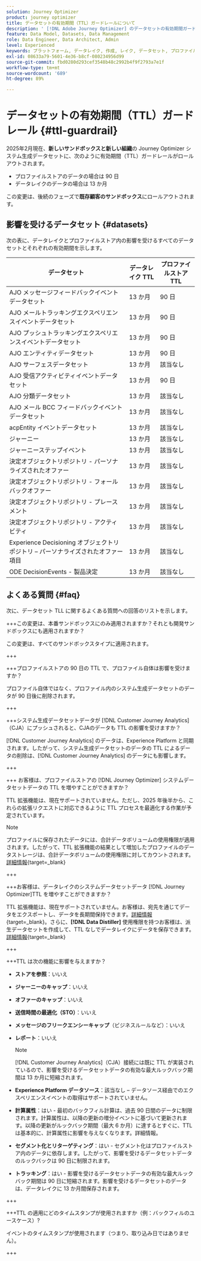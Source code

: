 ```yaml
---
solution: Journey Optimizer
product: journey optimizer
title: データセットの有効期間（TTL）ガードレールについて
description: ' [!DNL Adobe Journey Optimizer] のデータセットの有効期間ガードレール'
feature: Data Model, Datasets, Data Management
role: Data Engineer, Data Architect, Admin
level: Experienced
keywords: プラットフォーム, データレイク, 作成, レイク, データセット, プロファイル
exl-id: 08633a79-5601-4e36-b8cf-080234956d99
source-git-commit: fbd0280d293cef3548b48c2992b4f9f2793a7e1f
workflow-type: tm+mt
source-wordcount: '689'
ht-degree: 89%

---
```


# データセットの有効期間（TTL）ガードレール {#ttl-guardrail}

2025年2月現在、**新しいサンドボックスと新しい組織**&#x200B;の Journey Optimizer システム生成データセットに、次のように有効期間（TTL）ガードレールがロールアウトされます。

* プロファイルストアのデータの場合は 90 日
* データレイクのデータの場合は 13 か月

この変更は、後続のフェーズで&#x200B;**既存顧客のサンドボックス**&#x200B;にロールアウトされます。

## 影響を受けるデータセット {#datasets}

次の表に、データレイクとプロファイルストア内の影響を受けるすべてのデータセットとそれぞれの有効期間を示します。

| データセット | データレイク TTL | プロファイルストア TTL |
|------|-----|-----|
| AJO メッセージフィードバックイベントデータセット | 13 か月 | 90 日 |
| AJO メールトラッキングエクスペリエンスイベントデータセット | 13 か月 | 90 日 |
| AJO プッシュトラッキングエクスペリエンスイベントデータセット | 13 か月 | 90 日 |
| AJO エンティティデータセット | 13 か月 | 90 日 |
| AJO サーフェスデータセット | 13 か月 | 該当なし |
| AJO 受信アクティビティイベントデータセット | 13 か月 | 90 日 |
| AJO 分類データセット | 13 か月 | 該当なし |
| AJO メール BCC フィードバックイベントデータセット | 13 か月 | 該当なし |
| acpEntity イベントデータセット | 13 か月 | 該当なし |
| ジャーニー | 13 か月 | 該当なし |
| ジャーニーステップイベント | 13 か月 | 該当なし |
| 決定オブジェクトリポジトリ - パーソナライズされたオファー | 13 か月 | 該当なし |
| 決定オブジェクトリポジトリ - フォールバックオファー | 13 か月 | 該当なし |
| 決定オブジェクトリポジトリ - プレースメント | 13 か月 | 該当なし |
| 決定オブジェクトリポジトリ - アクティビティ | 13 か月 | 該当なし |
| Experience Decisioning オブジェクトリポジトリ – パーソナライズされたオファー項目 | 13 か月 | 該当なし |
| ODE DecisionEvents - 製品決定 | 13 か月 | 該当なし |

## よくある質問 {#faq}

次に、データセット TLL に関するよくある質問への回答のリストを示します。

+++この変更は、本番サンドボックスにのみ適用されますか？それとも開発サンドボックスにも適用されますか？

この変更は、すべてのサンドボックスタイプに適用されます。

+++

+++プロファイルストアの 90 日の TTL で、プロファイル自体は影響を受けますか？

プロファイル自体ではなく、プロファイル内のシステム生成データセットのデータが 90 日後に削除されます。

+++

+++システム生成データセットデータが [!DNL Customer Journey Analytics] （CJA）にプッシュされると、CJAのデータも TTL の影響を受けますか？

[!DNL Customer Journey Analytics] のデータは、Experience Platform と同期されます。したがって、システム生成データセットのデータの TTL によるデータの削除は、[!DNL Customer Journey Analytics] のデータにも影響します。

+++

+++ お客様は、プロファイルストアの [!DNL Journey Optimizer] システムデータセットデータの TTL を増やすことができますか？ 

TTL 拡張機能は、現在サポートされていません。ただし、2025 年後半から、これらの拡張リクエストに対応できるように TTL プロセスを最適化する作業が予定されています。

>[!NOTE]
>
>プロファイルに保存されたデータには、合計データボリュームの使用権限が適用されます。したがって、TTL 拡張機能の結果として増加したプロファイルのデータストレージは、合計データボリュームの使用権限に対してカウントされます。[詳細情報](https://experienceleague.adobe.com/docs/experience-platform/landing/license/total-data-volume.html?lang=ja){target=_blank}

+++

+++お客様は、データレイクのシステムデータセットデータ [!DNL Journey Optimizer]TTL を増やすことができますか？ 

TTL 拡張機能は、現在サポートされていません。お客様は、宛先を通じてデータをエクスポートし、データを長期間保持できます。[詳細情報](https://experienceleague.adobe.com/docs/experience-platform/destinations/ui/activate/export-datasets.html?lang=ja){target=_blank}。さらに、**[!DNL Data Distiller]** 使用権限を持つお客様は、派生データセットを作成して、TTL なしでデータレイクにデータを保存できます。[詳細情報](https://experienceleague.adobe.com/ja/docs/experience-platform/query/data-distiller/derived-datasets/overview){target=_blank}

+++

+++TTL は次の機能に影響を与えますか？ 

* **ストアを参照**：いいえ
* **ジャーニーのキャップ**：いいえ
* **オファーのキャップ**：いいえ
* **送信時間の最適化（STO）**：いいえ
* **メッセージのフリークエンシーキャップ**（ビジネスルールなど）：いいえ
* **レポート**：いいえ

  >[!NOTE]
  >
  >[!DNL Customer Journey Analytics]（CJA）接続には既に TTL が実装されているので、影響を受けるデータセットデータの有効な最大ルックバック期間は 13 か月に短縮されます。

* **Experience Platform データソース**：該当なし – データソース経由でのエクスペリエンスイベントの取得はサポートされていません。
* **計算属性**：はい - 最初のバックフィル計算は、過去 90 日間のデータに制限されます。計算属性は、以降の更新の増分イベントに基づいて更新されます。以降の更新がルックバック期間（最大 6 か月）に達するとすぐに、TTL は基本的に、計算属性に影響を与えなくなります。詳細情報。
* **セグメント化とリターゲティング**：はい - セグメント化はプロファイルストア内のデータに依存します。したがって、影響を受けるデータセットデータのルックバックは 90 日に制限されます。
* **トラッキング**：はい - 影響を受けるデータセットデータの有効な最大ルックバック期間は 90 日に短縮されます。影響を受けるデータセットのデータは、データレイクに 13 か月間保存されます。

+++

+++TTL の適用にどのタイムスタンプが使用されますか（例：バックフィルのユースケース）? 

イベントのタイムスタンプが使用されます（つまり、取り込み日ではありません）。

+++
